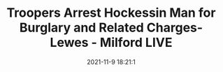 ---
"title": "Troopers Arrest Hockessin Man for Burglary and Related Charges- Lewes - Milford LIVE"
"date": "2021-11-9 18:21:1"
"feed_name": "GOOGLENEWSCONSTRUCTION"
"feed_website": "https://news.google.com/search?q=construction%2Bincident&hl=en-US&gl=US&ceid=US:en"
"feed_rss": "https://news.google.com/rss/search?q=construction%2Bincident&hl=en-US&gl=US&ceid=US:en"
"link": "https://milfordlive.com/troopers-arrest-hockessin-man-for-burglary-and-related-charges-lewes/"
"source": "{'href': 'https://milfordlive.com', 'title': 'Milford LIVE'}"
"file": "_posts/2021-1-1-27d469671efeddb8aacf72ff0eb18477ab3abbac.md"
"accident": "0"
"drilling": "0"
"dead": "0"
"injured": "0"
"arrested": "0"
"place": "unknown place"
"where": "unknown site"
"causes": "unknown"
"place_uri": "unknown place"
---